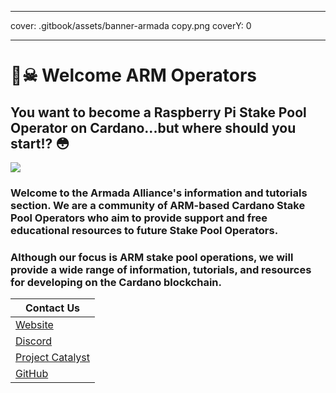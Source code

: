 - - -
cover: .gitbook/assets/banner-armada copy.png coverY: 0
- - -

# 🏴☠ Welcome ARM Operators

## You want to become a Raspberry Pi Stake Pool Operator on Cardano...but where should you start!?  😳

![](../.gitbook/assets/download-6-.jpeg)

### **Welcome to the Armada Alliance's information and tutorials section.** We are a community of ARM-based Cardano Stake Pool Operators who aim to provide support and free educational resources to future Stake Pool Operators.

### Although our focus is ARM stake pool operations, we will provide a wide range of information, tutorials, and resources for developing on the Cardano blockchain.

| Contact Us                                                                                             |
| ------------------------------------------------------------------------------------------------------ |
| [Website](https://armada-alliance.com)                                                                 |
| [Discord](https://discord.com/invite/EEcB8eb2)                                                         |
| [Project Catalyst ](https://cardano.ideascale.com/a/dtd/ARMing-Cardano/340480-48088#idea-tab-comments) |
| [GitHub](https://github.com/armada-alliance)                                                           |
